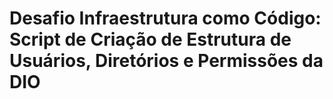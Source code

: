 # Desafio Infraestrutura como Código: Script de Criação de Estrutura de Usuários, Diretórios e Permissões da DIO

